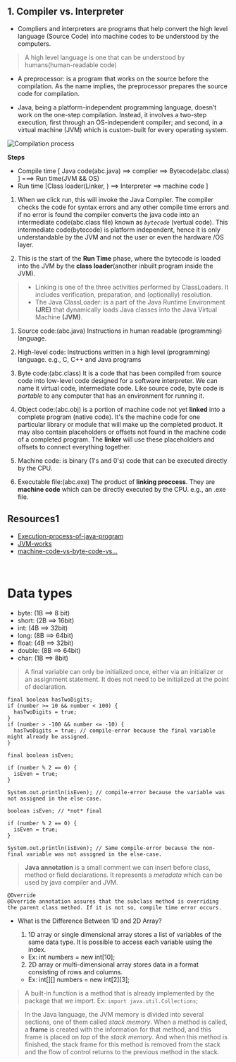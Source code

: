 ## 1. Compiler vs. Interpreter
- Compliers and interpreters are programs that help convert the high level language (Source Code) into machine codes to be understood by the computers.

>  A high level language is one that can be understood by humans(human-readable code)

- A preprocessor: is a program that works on the source before the compilation. As the name implies, the preprocessor prepares the source code for compilation.

- Java, being a platform-independent programming language, doesn’t work on the one-step compilation. Instead, it involves a two-step execution, first through an OS-independent compiler; and second, in a virtual machine (JVM) which is custom-built for every operating system.

![Compilation process](https://sp-ao.shortpixel.ai/client/to_avif,q_glossy,ret_img,w_839/https://simplesnippets.tech/wp-content/uploads/2018/03/java-execution-flow-diagram.png)

**Steps**

- Compile time [ Java code(abc.java) ==> complier ==> Bytecode(abc.class) ] ===> Run time(JVM && OS)
- Run time [Class loader(Linker, ) ==> Interpreter ==> machine code ]

1. When we click run, this will invoke the Java Compiler. The compiler checks the code for syntax errors and any other compile time errors and if no error is found the compiler converts the java code into an intermediate code(abc.class file) known as *`bytecode`* (vertual code). This intermediate code(bytecode) is platform independent, hence it is only understandable by the JVM and not the user or even the hardware /OS layer.

2. This is the start of the **Run Time** phase, where the bytecode is loaded into the JVM by the **class loader**(another inbuilt program inside the JVM).

>- Linking is one of the three activities performed by ClassLoaders. It includes verification, preparation, and (optionally) resolution.
>- The Java ClassLoader: is a part of the Java Runtime Environment **(JRE)** that dynamically loads Java classes into the Java Virtual Machine **(JVM)**.

1. Source code:(abc.java) Instructions in human readable (programming) language.

2. High-level code: Instructions written in a high level (programming) language. e.g., C, C++ and Java programs

3. Byte code:(abc.class) It is a code that has been compiled from source code into low-level code designed for a software interpreter. We can name it virtual code, intermediate code. Like source code, byte code is *portable* to any computer that has an environment for running it.

4. Object code:(abc.obj) is a portion of machine code not yet **linked** into a complete program (native code). It's the machine code for one particular library or module that will make up the completed product. It may also contain placeholders or offsets not found in the machine code of a completed program. The **linker** will use these placeholders and offsets to connect everything together.

5. Machine code: is binary (1's and 0's) code that can be executed directly by the CPU.

6. Executable file:(abc.exe) The product of **linking proccess**. They are **machine code** which can be directly executed by the CPU. e.g., an .exe file.


## Resources1
- [Execution-process-of-java-program](https://simplesnippets.tech/execution-process-of-java-program-in-detail-working-of-just-it-time-compiler-jit-in-detail/)
- [JVM-works](https://www.geeksforgeeks.org/jvm-works-jvm-architecture/)
- [machine-code-vs-byte-code-vs...](https://rahul-saini.medium.com/machine-code-vs-byte-code-vs-object-code-vs-source-code-vs-assembly-code-812c9780f24c)

<br>

# Data types

- byte: (1B ==> 8 bit)
- short: (2B ==> 16bit)
- int: (4B ==> 32bit)
- long: (8B ==> 64bit)
- float: (4B ==> 32bit)
- double: (8B ==> 64bit)
- char: (1B ==> 8bit)


> A final variable can only be initialized once, either via an initializer or an assignment statement. It does not need to be initialized at the point of declaration.

```
final boolean hasTwoDigits;
if (number >= 10 && number < 100) {
  hasTwoDigits = true;
}
if (number > -100 && number <= -10) {
  hasTwoDigits = true; // compile-error because the final variable might already be assigned.
}
```

```
final boolean isEven;

if (number % 2 == 0) {
  isEven = true;
}

System.out.println(isEven); // compile-error because the variable was not assigned in the else-case.
```

```
boolean isEven; // *not* final

if (number % 2 == 0) {
  isEven = true;
}

System.out.println(isEven); // Same compile-error because the non-final variable was not assigned in the else-case.
```

> **Java annotation** is a small comment we can insert before class, method or field declarations. It represents a *metadata* which can be used by java compiler and JVM.

```
@Override
@Override annotation assures that the subclass method is overriding the parent class method. If it is not so, compile time error occurs.
```

- What is the Difference Between 1D and 2D Array?
  1. 1D array or single dimensional array stores a list of variables of the same data type. It is possible to access each variable using the index.
    * Ex: int numbers = new int[10];

  2. 2D array or multi-dimensional array stores data in a format consisting of rows and columns.
    * Ex: int[][] numbers = new int[2][3];

> A built-in function is a method that is already implemented by the package that we import. Ex: `import java.util.Collections`;

> In the Java language, the JVM memory is divided into several sections, one of them called *stack memory*. When a method is called, a **frame** is created with the information for that method, and this frame is placed on *top* of the *stack memory*. And when this method is finished, the stack frame for this method is removed from the stack and the flow of control returns to the previous method in the stack.